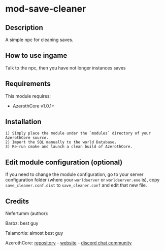 # mod-save-cleaner


## Description

A simple npc for cleaning saves.


## How to use ingame

Talk to the npc, then you have not longer instances saves

## Requirements

This module requires:

- AzerothCore v1.0.1+


## Installation

```
1) Simply place the module under the `modules` directory of your AzerothCore source. 
2) Import the SQL manually to the world Database.
3) Re-run cmake and launch a clean build of AzerothCore.
```

## Edit module configuration (optional)

If you need to change the module configuration, go to your server configuration folder (where your `worldserver` or `worldserver.exe` is), copy `save_cleaner.conf.dist` to `save_cleaner.conf` and edit that new file.


## Credits

Nefertumm (author):

Barbz: best guy

Talamortis: almost best guy

AzerothCore: [repository](https://github.com/azerothcore) - [website](http://azerothcore.org/) - [discord chat community](https://discord.gg/PaqQRkd)
